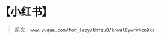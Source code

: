 # 【小红书】

> 原文：[`www.yuque.com/for_lazy/thfiu8/knwul8ywrv4cn9kc`](https://www.yuque.com/for_lazy/thfiu8/knwul8ywrv4cn9kc)



